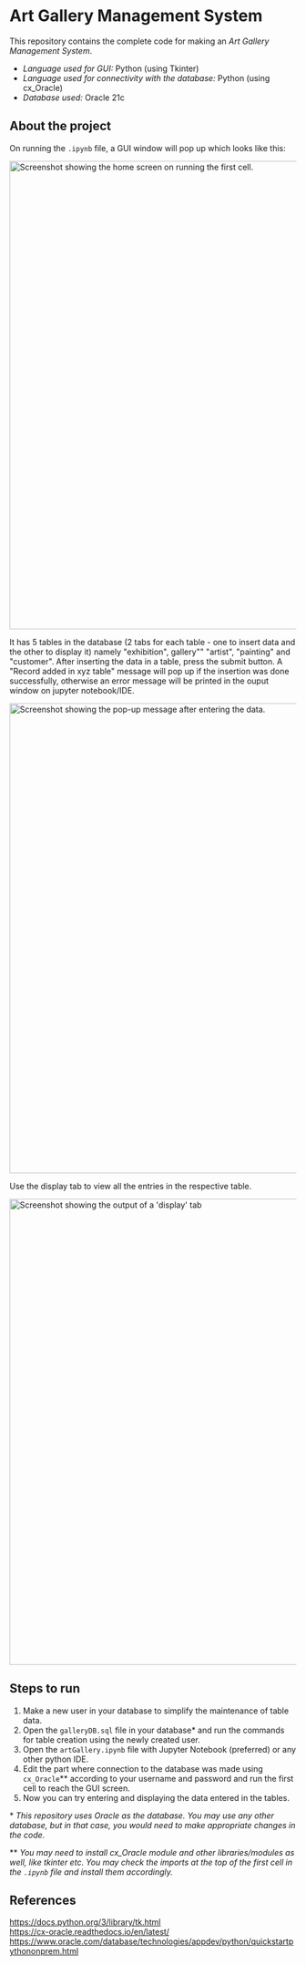 
# Art Gallery Management System

This repository contains the complete code for making an *Art Gallery Management System*.

- *Language used for GUI:* Python (using Tkinter)
- *Language used for connectivity with the database:* Python (using cx_Oracle)
- *Database used:* Oracle 21c

## About the project

On running the `.ipynb` file, a GUI window will pop up which looks like this:  
  
  
<img width="822" alt="Screenshot showing the home screen on running the first cell." src="https://user-images.githubusercontent.com/92393664/170831256-175117c4-e3c1-4253-a429-1c8acc4d6170.png">

It has 5 tables in the database (2 tabs for each table - one to insert data and the other to display it) namely "exhibition", gallery"" "artist", "painting" and "customer". 
After inserting the data in a table, press the submit button. A "Record added in xyz table" message will pop up if the insertion was done successfully, otherwise an error message will be printed in the ouput window on jupyter notebook/IDE.  
  
<img width="825" alt="Screenshot showing the pop-up message after entering the data." src="https://user-images.githubusercontent.com/92393664/170831289-7444d4a6-0f52-4e4a-93dc-f0d4015e3507.png">  

Use the display tab to view all the entries in the respective table.  
  
<img width="818" alt="Screenshot showing the output of a 'display' tab" src="https://user-images.githubusercontent.com/92393664/170831304-0e8e8f23-71f4-49f9-a190-ecaf1b86a944.png">  

## Steps to run

1. Make a new user in your database to simplify the maintenance of table data. 
2. Open the `galleryDB.sql` file in your database* and run the commands for table creation using the newly created user.
3. Open the `artGallery.ipynb` file with Jupyter Notebook (preferred) or any other python IDE.
4. Edit the part where connection to the database was made using `cx_Oracle`** according to your username and password and run the first cell to reach the GUI screen.
5. Now you can try entering and displaying the data entered in the tables.

\* *This repository uses Oracle as the database. You may use any other database, but in that case, you would need to make appropriate changes in the code.*  

\** *You may need to install cx_Oracle module and other libraries/modules as well, like tkinter etc. You may check the imports at the top of the first cell in the `.ipynb` file and install them accordingly.*  

## References

https://docs.python.org/3/library/tk.html  
https://cx-oracle.readthedocs.io/en/latest/  
https://www.oracle.com/database/technologies/appdev/python/quickstartpythononprem.html  
